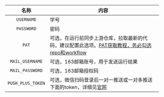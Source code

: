 |       名称        | 内容                                                         |
| :---------------: | ------------------------------------------------------------ |
|    `USERNAME`     | 学号                                                         |
|    `PASSWORD`     | 密码                                                         |
|       `PAT`       | 可选，在运行前同步上游仓库，拉取最新的代码，建议配置此选项。[PAT获取教程，务必勾选repo和workflow](https://docs.github.com/cn/github/authenticating-to-github/keeping-your-account-and-data-secure/creating-a-personal-access-token) |
|  `MAIL_USERNAME`  | 可选，163邮箱账号，用于发送运行结果                          |
|  `MAIL_PASSWORD`  | 可选，163邮箱授权码                                          |
| `PUSH_PLUS_TOKEN` | 可选，微信扫码登录后一对一推送或一对多推送下面的token，详细见[官网](https://www.pushplus.plus/) |
